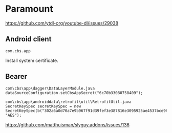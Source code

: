 # Paramount

https://github.com/ytdl-org/youtube-dl/issues/29038

## Android client

~~~
com.cbs.app
~~~

Install system certificate.

## Bearer

~~~
com\cbs\app\dagger\DataLayerModule.java
dataSourceConfiguration.setCbsAppSecret("6c70b33080758409");

com\cbs\app\androiddata\retrofit\util\RetrofitUtil.java
SecretKeySpec secretKeySpec = new SecretKeySpec(b("302a6a0d70a7e9b967f91d39fef3e387816e3095925ae4537bce96063311f9c5"), "AES");
~~~

https://github.com/matthuisman/slyguy.addons/issues/136
